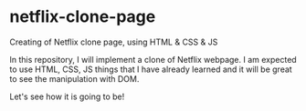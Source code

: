 # netflix-clone-page
Creating of Netflix clone page, using HTML &amp; CSS &amp; JS

In this repository, I will implement a clone of Netflix webpage. I am expected to use HTML, CSS, JS things that I have already learned and it will be great to see the manipulation with DOM.

Let's see how it is going to be!
